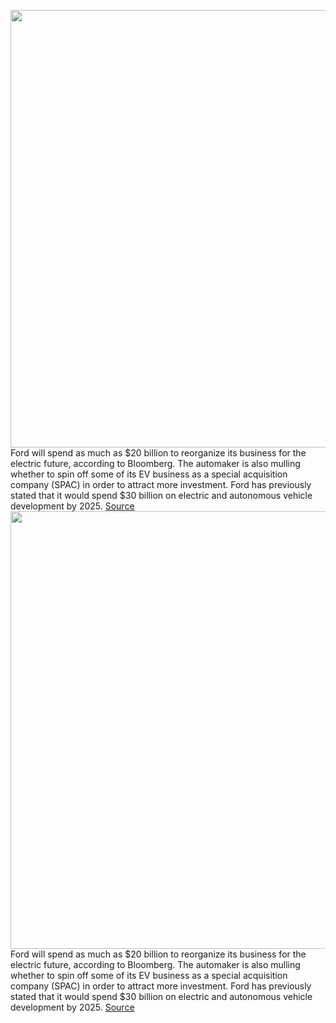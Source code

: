 <img src='https://cdn.vox-cdn.com/thumbor/tALpaUHQ0ua9BkksezRVdHZ4FLI=/0x0:2040x1360/1200x800/filters:focal(857x517:1183x843)/cdn.vox-cdn.com/uploads/chorus_image/image/70459025/akrales_20210526_4595_0029.0.jpg' width='700px' /><br/>
Ford will spend as much as $20 billion to reorganize its business for the electric future, according to Bloomberg. The automaker is also mulling whether to spin off some of its EV business as a special acquisition company (SPAC) in order to attract more investment. Ford has previously stated that it would spend $30 billion on electric and autonomous vehicle development by 2025.
<a href='https://www.theverge.com/2022/2/1/22912841/ford-electric-vehicle-reorganization-investment'> Source <a/><img src='https://cdn.vox-cdn.com/thumbor/tALpaUHQ0ua9BkksezRVdHZ4FLI=/0x0:2040x1360/1200x800/filters:focal(857x517:1183x843)/cdn.vox-cdn.com/uploads/chorus_image/image/70459025/akrales_20210526_4595_0029.0.jpg' width='700px' /><br/>
Ford will spend as much as $20 billion to reorganize its business for the electric future, according to Bloomberg. The automaker is also mulling whether to spin off some of its EV business as a special acquisition company (SPAC) in order to attract more investment. Ford has previously stated that it would spend $30 billion on electric and autonomous vehicle development by 2025.
<a href='https://www.theverge.com/2022/2/1/22912841/ford-electric-vehicle-reorganization-investment'> Source <a/>